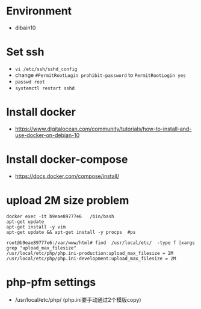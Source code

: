 # Environment 
* dibain10
# Set ssh
* `vi /etc/ssh/sshd_config `  
* change `#PermitRootLogin prohibit-password` to `PermitRootLogin yes`  
* `passwd root`
* `systemctl restart sshd`
# Install docker
*  https://www.digitalocean.com/community/tutorials/how-to-install-and-use-docker-on-debian-10

# Install docker-compose
* https://docs.docker.com/compose/install/


# upload 2M size problem
```
docker exec -it b9eae89777e6   /bin/bash
apt-get update
apt-get install -y vim
apt-get update && apt-get install -y procps  #ps
```
```
root@b9eae89777e6:/var/www/html# find  /usr/local/etc/  -type f |xargs grep "upload_max_filesize"
/usr/local/etc/php/php.ini-production:upload_max_filesize = 2M
/usr/local/etc/php/php.ini-development:upload_max_filesize = 2M
```

# php-pfm settings
* /usr/local/etc/php/  (php.ini要手动通过2个模版copy)
